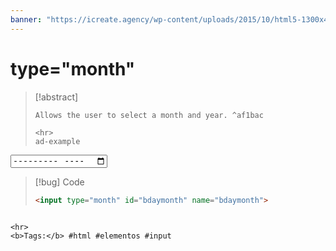 ```yaml
---
banner: "https://icreate.agency/wp-content/uploads/2015/10/html5-1300x470.gif"
---
```

# type="month"
> [!abstract]
> ````
> Allows the user to select a month and year. ^af1bac
> 
> <hr>
> ad-example
<input type="month" id="bdaymonth" name="bdaymonth">	

> [!bug] Code
> ~~~html
> <input type="month" id="bdaymonth" name="bdaymonth">	
> ~~~


````

<hr>
<b>Tags:</b> #html #elementos #input